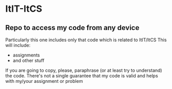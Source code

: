 # ItIT-ItCS
## Repo to access my code from any device
Particularly this one includes only that code which is related to ItIT/ItCS
This will include:
- assignments
- and other stuff

If you are going to copy, please, paraphrase (or at least try to understand) the code. There's not a single guarantee that my code is valid and helps with my/your assignment or problem

